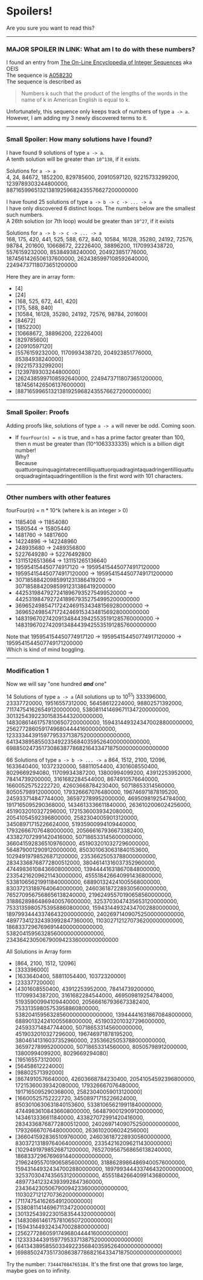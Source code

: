 # Spoilers!
Are you sure you want to read this?

---
### MAJOR SPOILER IN LINK: What am I to do with these numbers?
I found an entry from [The On-Line Encyclopedia of Integer Sequences](https://oeis.org/) aka OEIS  
The sequence is [A058230](https://oeis.org/draft/A058230)  
The sequence is described as
> Numbers k such that the product of the lengths of the words in the name of k in American English is equal to k.

Unfortunately, this sequence only keeps track of numbers of type `a -> a`.
However, I am adding my 3 newly discovered terms to it.


---
### Small Spoiler: How many solutions have I found?

I have found 9 solutions of type `a -> a`.  
A tenth solution will be greater than `10^138`, if it exists.
	
Solutions for `a -> a`  
  4, 24, 84672, 1852200, 829785600, 20910597120, 92215733299200, 1239789303244800000, 887165996513213819259682435576627200000000
  
I have found 25 solutions of type `a -> b -> c -> ... -> a`  
I have only discovered 6 distinct loops.
The numbers below are the smallest such numbers.  
A 26th solution (or 7th loop) would be greater than `10^27`, if it exists

Solutions for `a -> b -> c -> ... -> a`  
 168, 175, 420, 441, 525, 588, 672, 840, 10584, 16128, 35280, 24192, 72576, 98784, 201600, 10668672, 22226400, 38896200, 1170993438720, 5576159232000, 85384938240000, 204923851776000, 1874561426506137600000, 2624385997108592640000, 22494737118073651200000

Here they are in array form:
- [4]
- [24]
- [168, 525, 672, 441, 420]
- [175, 588, 840]
- [10584, 16128, 35280, 24192, 72576, 98784, 201600]
- [84672]
- [1852200]
- [10668672, 38896200, 22226400]
- [829785600]
- [20910597120]
- [5576159232000, 1170993438720, 204923851776000, 85384938240000]
- [92215733299200]
- [1239789303244800000]
- [2624385997108592640000, 22494737118073651200000, 1874561426506137600000]
- [887165996513213819259682435576627200000000]


---
### Small Spoiler: Proofs

Adding proofs like, solutions of type `a -> a` will never be odd.
Coming soon.

- If `fourFour(n) = n` is true, and `n` has a prime factor greater than 100,  
then n must be greater than (10^1063333335) which is a billion digit number!  
Why?  
Because quattuorquinquagintatrecentilliquattuorquadragintaquadringentilliquattuorquadragintaquadringentillion is the first word with 101 characters.

---
### Other numbers with other features
fourFour(n) = n * 10^k (where k is an integer > 0)

- 1185408 -> 11854080
- 1580544 -> 15805440
- 1481760 -> 14817600
- 14224896 -> 142248960
- 248935680 -> 2489356800
- 5227649280 -> 52276492800
- 13115126513664 -> 131151265136640
- 195954154450774917120 -> 195954154450774917120000
- 195954154450774917120000 -> 1959541544507749171200000
- 30718588420985991231386419200 -> 30718588420985991231386419200000
- 44253198479272418967935275499520000 -> 442531984792724189679352754995200000000
- 3696524985471724246915343481569280000000 -> 369652498547172424691534348156928000000000
- 14831967027420913484439425535191285760000000 -> 148319670274209134844394255351912857600000000

Note that 195954154450774917120 -> 195954154450774917120000 -> 1959541544507749171200000  
Which is kind of mind boggling.


---
### Modification 1
Now we will say "one hundred ***and*** one"

14 Solutions of type `a -> a` (All solutions up to 10<sup>51</sup>)
  333396000, 23337720000, 19516557312000, 56458612224000, 98802571392000, 711747541626549120000000, 5380811414696711347200000000, 301325439223015835443200000000, 148308614617578106507200000000, 1594314493243470028800000000, 2562772860591749680444416000000000, 123333443915977953371387520000000000000, 64134389585503349223568403595264000000000000, 698850247351730863877868216433471875000000000000000

66 Solutions of type `a -> b -> ... -> a`
  864, 1512, 2100, 12096, 1633640400, 10372320000, 58811054400, 4301608550400, 8029669294080, 11709934387200, 13800994099200, 43912253952000, 78414739200000, 3161682284544000, 8674910576640000, 16600525752222720, 42603668784230400, 50718653314560000, 80505798912000000, 179326667076480000, 196746971878195200, 245933714847744000, 365972789952000000, 469509819254784000, 1917165095290368000, 1434613336611840000, 2636102006024256000, 4519032010327296000, 17215360039342080000, 20541054592396800000, 25823040059013120000, 34508971715226624000, 51935900994109440000, 179326667076480000000, 205666167936673382400, 433827072991420416000, 507186533145600000000, 3660415928365109760000, 4519032010327296000000, 5648790012909120000000, 8503010630631840153600, 10294919798526871200000, 23536625053788000000000, 28343368768772800512000, 38046141316037352960000, 47449836108436608000000, 139444416318670848000000, 233542162096211430000000, 455518426640991436800000, 533810656219911840000000, 688901324241005568000000, 830372131897640640000000, 2460361872289305600000000, 7652709567568656138240000, 21962495570190658560000000, 31886289864869400576000000, 32537030474356531200000000, 75331359805753958860800000, 159431449324347002880000000, 189799344433746432000000000, 240269714090752500000000000, 489773412324393992847360000, 1103027121270736200000000000, 186833729676969144000000000000, 538204159563285600000000000000, 2343642305067900942336000000000000


All Solutions in Array form

 - [864, 2100, 1512, 12096]
 - [333396000]
 - [1633640400, 58811054400, 10372320000]
 - [23337720000]
 - [4301608550400, 43912253952000, 78414739200000, 11709934387200, 3161682284544000, 469509819254784000, 51935900994109440000, 205666167936673382400, 75331359805753958860800000, 538204159563285600000000000000, 139444416318670848000000, 688901324241005568000000, 4519032010327296000000, 245933714847744000, 507186533145600000000, 4519032010327296000, 196746971878195200, 38046141316037352960000, 23536625053788000000000, 365972789952000000, 50718653314560000, 80505798912000000, 13800994099200, 8029669294080]
 - [19516557312000]
 - [56458612224000]
 - [98802571392000]
 - [8674910576640000, 42603668784230400, 20541054592396800000, 17215360039342080000, 179326667076480000, 1917165095290368000, 25823040059013120000]
 - [16600525752222720, 34508971715226624000, 8503010630631840153600, 533810656219911840000000, 47449836108436608000000, 5648790012909120000000, 1434613336611840000, 433827072991420416000, 28343368768772800512000, 240269714090752500000000000, 179326667076480000000, 2636102006024256000]
 - [3660415928365109760000, 2460361872289305600000000, 830372131897640640000000, 233542162096211430000000]
 - [10294919798526871200000, 7652709567568656138240000, 186833729676969144000000000000, 21962495570190658560000000, 31886289864869400576000000, 159431449324347002880000000, 189799344433746432000000000, 32537030474356531200000000, 455518426640991436800000, 489773412324393992847360000, 2343642305067900942336000000000000, 1103027121270736200000000000]
 - [711747541626549120000000]
 - [5380811414696711347200000000]
 - [301325439223015835443200000000]
 - [148308614617578106507200000000]
 - [1594314493243470028800000000]
 - [2562772860591749680444416000000000]
 - [123333443915977953371387520000000000000]
 - [64134389585503349223568403595264000000000000]
 - [698850247351730863877868216433471875000000000000000]






Try the number: `734447084765184`. It's the first one that grows too large, maybe goes on to infinity.
